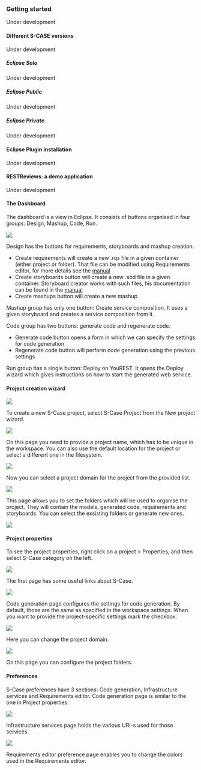 ### Getting started

Under development

#### Different S-CASE versions

Under development

##### Eclipse Solo

Under development

##### Eclipse Public

Under development

##### Eclipse Private

Under development

#### Eclipse Plugin Installation

Under development

#### RESTReviews: a demo application

Under development

#### The Dashboard
The dashboard is a view in Eclipse.
It consists of buttons organised in four groups: Design, Mashup, Code, Run.

![](./gettingstarted_images/dashboard.png)

Design has the buttons for requirements, storyboards and mashup creation.
- Create requirements will create a new .rqs file in a given container (either project or folder). That file can be modified using Requirements editor, for more details see the [manual](https://s-case.github.io/manuals/Requirements%20Editor%20User%20Manual.pdf)
- Create storyboards button will create a new .sbd file in a given container. Storyboard creator works with such files, his documentation can be found in the [manual](https://s-case.github.io/manuals/Storyboard%20Creator%20User%20Manual.pdf)
- Create mashups button will create a new mashup

Mashup group has only one button: Create service composition. It uses a given storyboard and creates a service composition from it.

Code group has two buttons: generate code and regenerate code.
- Generate code button opens a form in which we can specify the settings for code generation
- Regenerate code button will perform code generation using the previous settings

Run group has a single button: Deploy on YouREST. It opens the Deploy wizard which gives instructions on how to start the generated web service. 

#### Project creation wizard
![](./gettingstarted_images/newProject0.png)

To create a new S-Case project, select S-Case Project from the New project wizard.

![](./gettingstarted_images/newProject1.png)


On this page you need to provide a project name, which has to be unique in the workspace.
You can also use the default location for the project or select a different one in the filesystem.

![](./gettingstarted_images/newProject2.png)

Now you can select a project domain for the project from the provided list.

![](./gettingstarted_images/newProject3.png)

This page allows you to set the folders which will be used to organise the project. 
They will contain the models, generated code, requirements and storyboards. You can select the exsisting folders or generate new ones.

![](./gettingstarted_images/newProject3b.png)

#### Project properties
To see the project properties, right click on a project > Properties, and then select S-Case category on the left.

![](./gettingstarted_images/projectproperties1.png)

The first page has some useful links about S-Case.

![](./gettingstarted_images/projectproperties2.png)

Code generation page configures the settings for code generation. By default, those are the same as specified in the workspace settings. When you want to provide the project-specific settings mark the checkbox. 

![](./gettingstarted_images/projectproperties3.png)

Here you can change the project domain.

![](./gettingstarted_images/projectproperties4.png)

On this page you can configure the project folders.

#### Preferences

S-Case preferences have 3 sections: Code generation, Infrastructure services and Requirements editor.
Code generation page is similar to the one in Project properties.

![](./gettingstarted_images/preferences1.png)

Infrastructure services page holds the various URI-s used for those services.

![](./gettingstarted_images/preferences2.png)

Requirements editor preference page enables you to change the colors used in the Requirements editor.

